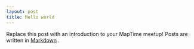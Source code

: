 ```yaml
---
layout: post
title: Hello world
---
```


Replace this post with an introduction to your MapTime meetup! Posts
are written in [Markdown](https://guides.github.com/features/mastering-markdown/) .
